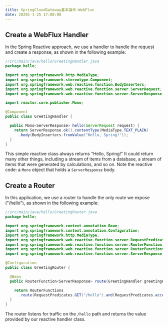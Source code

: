 ```yaml
---
title: SpringCloudGateway基本操作-WebFlux
date: 20201-1-25 17:00:00
---
```


## Create a WebFlux Handler

In the Spring Reactive approach, we use a handler to handle the request and create a response, as shown in the following example:

```java
//src/main/java/hello/GreetingHandler.java
package hello;

import org.springframework.http.MediaType;
import org.springframework.stereotype.Component;
import org.springframework.web.reactive.function.BodyInserters;
import org.springframework.web.reactive.function.server.ServerRequest;
import org.springframework.web.reactive.function.server.ServerResponse;

import reactor.core.publisher.Mono;

@Component
public class GreetingHandler {

  public Mono<ServerResponse> hello(ServerRequest request) {
    return ServerResponse.ok().contentType(MediaType.TEXT_PLAIN)
      .body(BodyInserters.fromValue("Hello, Spring!"));
  }
}
```

This simple reactive class always returns "Hello, Spring!" It could return many other things, including a stream of items from a database, a stream of items that were generated by calculations, and so on. Note the reactive code: a `Mono` object that holds a `ServerResponse` body.

## Create a Router

In this application, we use a router to handle the only route we expose ("/hello"), as shown in the following example:

```java
//src/main/java/hello/GreetingRouter.java
package hello;

import org.springframework.context.annotation.Bean;
import org.springframework.context.annotation.Configuration;
import org.springframework.http.MediaType;
import org.springframework.web.reactive.function.server.RequestPredicates;
import org.springframework.web.reactive.function.server.RouterFunction;
import org.springframework.web.reactive.function.server.RouterFunctions;
import org.springframework.web.reactive.function.server.ServerResponse;

@Configuration
public class GreetingRouter {

  @Bean
  public RouterFunction<ServerResponse> route(GreetingHandler greetingHandler) {

    return RouterFunctions
      .route(RequestPredicates.GET("/hello").and(RequestPredicates.accept(MediaType.TEXT_PLAIN)), greetingHandler::hello);
  }
}
```

The router listens for traffic on the `/hello` path and returns the value provided by our reactive handler class.